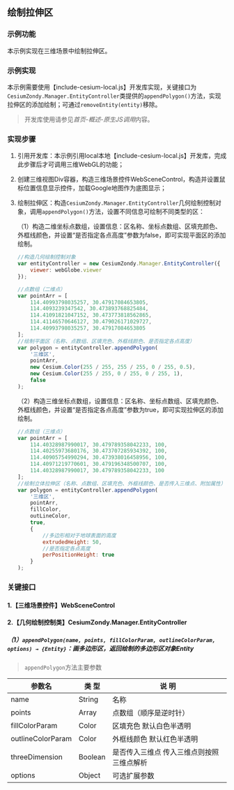 ## 绘制拉伸区

### 示例功能

本示例实现在三维场景中绘制拉伸区。

### 示例实现

本示例需要使用【include-cesium-local.js】开发库实现，关键接口为`CesiumZondy.Manager.EntityController`类提供的`appendPolygon()`方法，实现拉伸区的添加绘制；可通过`removeEntity(entity)`移除。

> 开发库使用请参见*首页-概述-原生JS调用*内容。

### 实现步骤

1. 引用开发库：本示例引用local本地【include-cesium-local.js】开发库，完成此步骤后才可调用三维WebGL的功能；

2. 创建三维视图Div容器，构造三维场景控件WebSceneControl，构造并设置鼠标位置信息显示控件，加载Google地图作为底图显示；

3. 绘制拉伸区：构造`CesiumZondy.Manager.EntityController`几何绘制控制对象，调用`appendPolygon()`方法，设置不同信息可绘制不同类型的区：

    （1）构造二维坐标点数组，设置信息：区名称、坐标点数组、区填充颜色、外框线颜色，并设置“是否指定各点高度”参数为false，即可实现平面区的添加绘制。

    ``` javascript
    //构造几何绘制控制对象
    var entityController = new CesiumZondy.Manager.EntityController({
        viewer: webGlobe.viewer
    });

    //点数组（二维点）
    var pointArr = [
        114.40993798035257, 30.47917084653805,
        114.4093239347542, 30.473893768825484,
        114.41091821047152, 30.473773818562865,
        114.41146570646127, 30.479026171029727,
        114.40993798035257, 30.47917084653805
    ];
    //绘制平面区（名称、点数组、区填充色、外框线颜色、是否指定各点高度）
    var polygon = entityController.appendPolygon(
        '三维区',
        pointArr,
        new Cesium.Color(255 / 255, 255 / 255, 0 / 255, 0.5),
        new Cesium.Color(255 / 255, 0 / 255, 0 / 255, 1),
        false
    );
    ```

    （2）构造三维坐标点数组，设置信息：区名称、坐标点数组、区填充颜色、外框线颜色，并设置“是否指定各点高度”参数为true，即可实现拉伸区的添加绘制。

    ``` javascript
    //点数组（三维点）
    var pointArr = [
        114.40328987990017, 30.479789358042233, 100,
        114.40255973680176, 30.473707285934392, 100,
        114.40905754990294, 30.473938016458956, 100,
        114.40971219770601, 30.479196348500707, 100,
        114.40328987990017, 30.479789358042233, 100
    ];
    //绘制立体拉伸区（名称、点数组、区填充色、外框线颜色、是否传入三维点、附加属性）
    var polygon = entityController.appendPolygon(
        '三维区',
        pointArr,
        fillColor,
        outLineColor,
        true,
        {
            //多边形相对于地球表面的高度
            extrudedHeight: 50,
            //是否指定各点高度
            perPositionHeight: true
        }
    );
    ```

### 关键接口

#### 1.【三维场景控件】WebSceneControl

#### 2.【几何绘制控制类】CesiumZondy.Manager.EntityController

##### （1）`appendPolygon(name, points, fillColorParam, outlineColorParam, options) → {Entity}`：画多边形区，返回绘制的多边形区对象Entity

> `appendPolygon`方法主要参数

|参数名|类 型|说 明|
|-|-|-|
|name|String|名称|
|points|Array|点数组（顺序是逆时针）|
|fillColorParam  |Color|区填充色 默认白色半透明|
|outlineColorParam  |Color|外框线颜色 默认红色半透明|
|threeDimension|	Boolean	|是否传入三维点 传入三维点则按照三维点解析|
|options|Object|可选扩展参数|
